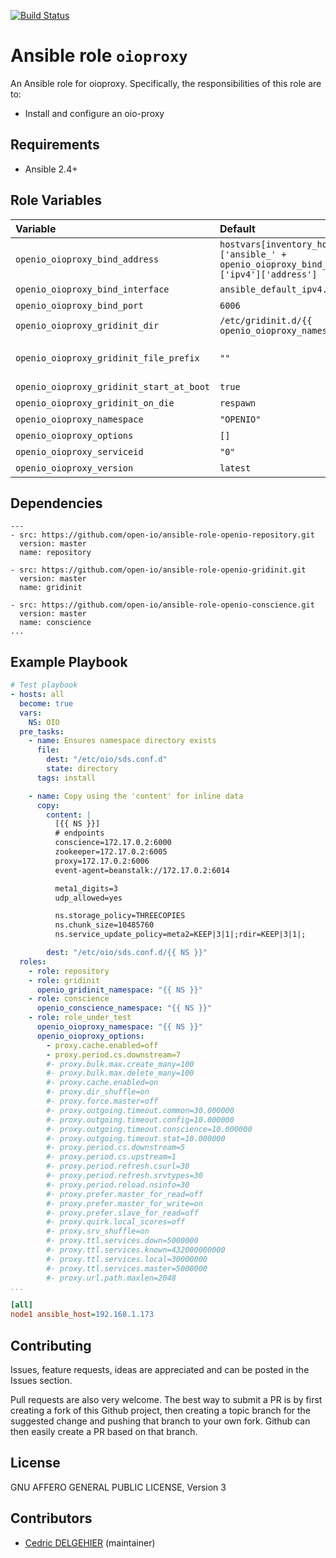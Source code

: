 [![Build Status](https://travis-ci.org/open-io/ansible-role-openio-oioproxy.svg?branch=master)](https://travis-ci.org/open-io/ansible-role-openio-oioproxy)
# Ansible role `oioproxy`

An Ansible role for oioproxy. Specifically, the responsibilities of this role are to:

- Install and configure an oio-proxy

## Requirements

- Ansible 2.4+

## Role Variables


| Variable   | Default | Comments (type)  |
| :---       | :---    | :---             |
| `openio_oioproxy_bind_address` | `hostvars[inventory_hostname]['ansible_' + openio_oioproxy_bind_interface]['ipv4']['address']` | IP address to use |
| `openio_oioproxy_bind_interface` | `ansible_default_ipv4.alias` | NIC name to use |
| `openio_oioproxy_bind_port` | `6006` | Port number to open |
| `openio_oioproxy_gridinit_dir` | `/etc/gridinit.d/{{ openio_oioproxy_namespace }}` | Path to copy the gridinit conf |
| `openio_oioproxy_gridinit_file_prefix` | `""` | Maybe set it to {{ openio_oioproxy_namespace }}- for old gridinit's style |
| `openio_oioproxy_gridinit_start_at_boot` | `true` | Start at system boot |
| `openio_oioproxy_gridinit_on_die` | `respawn` | Start at system boot |
| `openio_oioproxy_namespace` | `"OPENIO"` | Namespace OPENIO |
| `openio_oioproxy_options` | `[]` | List of options |
| `openio_oioproxy_serviceid` | `"0"` | ID in gridinit |
| `openio_oioproxy_version` | `latest` | Install a specific version |

## Dependencies
```
---
- src: https://github.com/open-io/ansible-role-openio-repository.git
  version: master
  name: repository

- src: https://github.com/open-io/ansible-role-openio-gridinit.git
  version: master
  name: gridinit

- src: https://github.com/open-io/ansible-role-openio-conscience.git
  version: master
  name: conscience
...
```

## Example Playbook

```yaml
# Test playbook
- hosts: all
  become: true
  vars:
    NS: OIO
  pre_tasks:
    - name: Ensures namespace directory exists
      file:
        dest: "/etc/oio/sds.conf.d"
        state: directory
      tags: install

    - name: Copy using the 'content' for inline data
      copy:
        content: |
          [{{ NS }}]
          # endpoints
          conscience=172.17.0.2:6000
          zookeeper=172.17.0.2:6005
          proxy=172.17.0.2:6006
          event-agent=beanstalk://172.17.0.2:6014

          meta1_digits=3
          udp_allowed=yes

          ns.storage_policy=THREECOPIES
          ns.chunk_size=10485760
          ns.service_update_policy=meta2=KEEP|3|1|;rdir=KEEP|3|1|;

        dest: "/etc/oio/sds.conf.d/{{ NS }}"
  roles:
    - role: repository
    - role: gridinit
      openio_gridinit_namespace: "{{ NS }}"
    - role: conscience
      openio_conscience_namespace: "{{ NS }}"
    - role: role_under_test
      openio_oioproxy_namespace: "{{ NS }}"
      openio_oioproxy_options:
        - proxy.cache.enabled=off
        - proxy.period.cs.downstream=7
        #- proxy.bulk.max.create_many=100
        #- proxy.bulk.max.delete_many=100
        #- proxy.cache.enabled=on
        #- proxy.dir_shuffle=on
        #- proxy.force.master=off
        #- proxy.outgoing.timeout.common=30.000000
        #- proxy.outgoing.timeout.config=10.000000
        #- proxy.outgoing.timeout.conscience=10.000000
        #- proxy.outgoing.timeout.stat=10.000000
        #- proxy.period.cs.downstream=5
        #- proxy.period.cs.upstream=1
        #- proxy.period.refresh.csurl=30
        #- proxy.period.refresh.srvtypes=30
        #- proxy.period.reload.nsinfo=30
        #- proxy.prefer.master_for_read=off
        #- proxy.prefer.master_for_write=on
        #- proxy.prefer.slave_for_read=off
        #- proxy.quirk.local_scores=off
        #- proxy.srv_shuffle=on
        #- proxy.ttl.services.down=5000000
        #- proxy.ttl.services.known=432000000000
        #- proxy.ttl.services.local=30000000
        #- proxy.ttl.services.master=5000000
        #- proxy.url.path.maxlen=2048
...
```

```ini
[all]
node1 ansible_host=192.168.1.173
```

## Contributing

Issues, feature requests, ideas are appreciated and can be posted in the Issues section.

Pull requests are also very welcome.
The best way to submit a PR is by first creating a fork of this Github project, then creating a topic branch for the suggested change and pushing that branch to your own fork.
Github can then easily create a PR based on that branch.

## License

GNU AFFERO GENERAL PUBLIC LICENSE, Version 3

## Contributors

- [Cedric DELGEHIER](https://github.com/cdelgehier) (maintainer)
